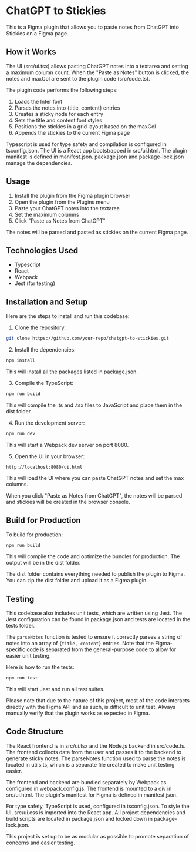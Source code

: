 # ChatGPT to Stickies

This is a Figma plugin that allows you to paste notes from ChatGPT into Stickies on a Figma page.

## How it Works

The UI (src/ui.tsx) allows pasting ChatGPT notes into a textarea and setting a maximum column count. When the "Paste as Notes" button is clicked, the notes and maxCol are sent to the plugin code (src/code.ts).

The plugin code performs the following steps:

1. Loads the Inter font
2. Parses the notes into {title, content} entries
3. Creates a sticky node for each entry
4. Sets the title and content font styles
5. Positions the stickies in a grid layout based on the maxCol
6. Appends the stickies to the current Figma page

Typescript is used for type safety and compilation is configured in tsconfig.json. The UI is a React app bootstrapped in src/ui.html. The plugin manifest is defined in manifest.json. package.json and package-lock.json manage the dependencies.

## Usage

1. Install the plugin from the Figma plugin browser
2. Open the plugin from the Plugins menu
3. Paste your ChatGPT notes into the textarea
4. Set the maximum columns
5. Click "Paste as Notes from ChatGPT"

The notes will be parsed and pasted as stickies on the current Figma page.

## Technologies Used

- Typescript
- React
- Webpack
- Jest (for testing)

## Installation and Setup

Here are the steps to install and run this codebase:

1. Clone the repository:

```bash
git clone https://github.com/your-repo/chatgpt-to-stickies.git
```

2. Install the dependencies:

```bash
npm install
```

This will install all the packages listed in package.json.

3. Compile the TypeScript:

```bash
npm run build
```

This will compile the .ts and .tsx files to JavaScript and place them in the dist folder.

4. Run the development server:

```bash
npm run dev
```

This will start a Webpack dev server on port 8080.

5. Open the UI in your browser:

```
http://localhost:8080/ui.html
```

This will load the UI where you can paste ChatGPT notes and set the max columns.

When you click "Paste as Notes from ChatGPT", the notes will be parsed and stickies will be created in the browser console.

## Build for Production

To build for production:

```bash
npm run build
```

This will compile the code and optimize the bundles for production. The output will be in the dist folder.

The dist folder contains everything needed to publish the plugin to Figma. You can zip the dist folder and upload it as a Figma plugin.

## Testing

This codebase also includes unit tests, which are written using Jest. The Jest configuration can be found in package.json and tests are located in the tests folder.

The `parseNotes` function is tested to ensure it correctly parses a string of notes into an array of `{title, content}` entries. Note that the Figma-specific code is separated from the general-purpose code to allow for easier unit testing.

Here is how to run the tests:

```bash
npm run test
```

This will start Jest and run all test suites.

Please note that due to the nature of this project, most of the code interacts directly with the Figma API and as such, is difficult to unit test. Always manually verify that the plugin works as expected in Figma.

## Code Structure

The React frontend is in src/ui.tsx and the Node.js backend in src/code.ts. The frontend collects data from the user and passes it to the backend to generate sticky notes. The parseNotes function used to parse the notes is located in utils.ts, which is a separate file created to make unit testing easier.

The frontend and backend are bundled separately by Webpack as configured in webpack.config.js. The frontend is mounted to a div in src/ui.html. The plugin's manifest for Figma is defined in manifest.json.

For type safety, TypeScript is used, configured in tsconfig.json. To style the UI, src/ui.css is imported into the React app. All project dependencies and build scripts are located in package.json and locked down in package-lock.json.

This project is set up to be as modular as possible to promote separation of concerns and easier testing.
